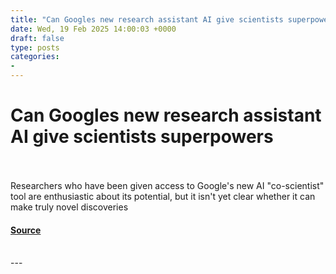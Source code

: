 ```yaml
---
title: "Can Googles new research assistant AI give scientists superpowers"
date: Wed, 19 Feb 2025 14:00:03 +0000
draft: false
type: posts
categories: 
- 
---
```

# Can Googles new research assistant AI give scientists superpowers

<br/>

<br/>
Researchers who have been given access to Google's new AI "co-scientist" tool are enthusiastic about its potential, but it isn't yet clear whether it can make truly novel discoveries

#### [Source](https://www.newscientist.com/article/2469072-can-googles-new-research-assistant-ai-give-scientists-superpowers/?utm_campaign=RSS%7CNSNS&utm_source=NSNS&utm_medium=RSS&utm_content=technology)

<br/>
---
